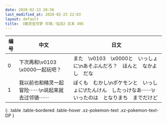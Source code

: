 ```yaml
---
date: 2020-02-23 20:56
last_modified_at: 2020-02-23 22:03
layout: default
title: 《精灵宝可梦 珍珠／钻石》文本 495
---
```

| 编号 | 中文 | 日文 |
| ---- | ---- | ---- |
| 0 | 下次再和\v0103　\x0000一起玩吧？ | また　\v0103　\x0000と　いっしょに\nあそぶんだろ？　ほんと　なかよし　だな |
| 1 | 我以前也和精灵一起冒险⋯⋯\n说起来就去过邻镇⋯⋯ | ぼくも　むかし\nポケモンと　いっしょに\fたんけん　したっけなあ⋯⋯\rいったのは　となりまち　までだけど |
{: .table .table-bordered .table-hover .xz-pokemon-text .xz-pokemon-text-DP }